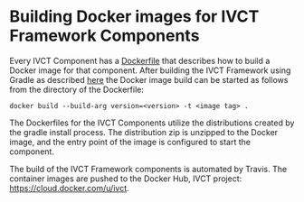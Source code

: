 # Building Docker images for IVCT Framework Components

Every IVCT Component has a [Dockerfile](https://docs.docker.com/engine/reference/builder/) that describes how to build a Docker image for that component. After building the IVCT Framework using Gradle as described [here](https://github.com/MSG134/IVCT_Framework/wiki/gradleDoc) the Docker image build can be started as follows from the directory of the Dockerfile:

`docker build --build-arg version=<version> -t <image tag> .`

The Dockerfiles for the IVCT Components utilize the distributions created by the gradle install process. The distribution zip is unzipped to the Docker image, and the entry point of the image is configured to start the component.

The build of the IVCT Framework components is automated by Travis. The container images are pushed to the Docker Hub, IVCT project: https://cloud.docker.com/u/ivct.